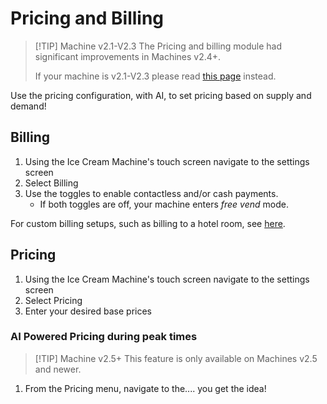 # Pricing and Billing <Badge type="tip" text="^v2.4" />

> [!TIP] Machine v2.1-V2.3
> The Pricing and billing module had significant improvements in Machines v2.4+.
>
> If your machine is v2.1-V2.3 please read [this page](pricing-v2.1-v2.3) instead.

Use the pricing configuration, with AI, to set pricing based on supply and demand!

## Billing

1. Using the Ice Cream Machine's touch screen navigate to the settings screen
2. Select Billing
3. Use the toggles to enable contactless and/or cash payments.
    - If both toggles are off, your machine enters *free vend* mode.

For custom billing setups, such as billing to a hotel room, see [here](pricing-custom).

## Pricing

1. Using the Ice Cream Machine's touch screen navigate to the settings screen
2. Select Pricing
3. Enter your desired base prices

### AI Powered Pricing during peak times <Badge type="tip" text="^v2.5" />

> [!TIP] Machine v2.5+
> This feature is only available on Machines v2.5 and newer.

1. From the Pricing menu, navigate to the.... you get the idea!
